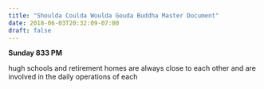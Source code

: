 ```yaml
---
title: "Shoulda Coulda Woulda Gouda Buddha Master Document"
date: 2018-06-03T20:32:09-07:00
draft: false
---
```


**Sunday 833 PM**

hugh schools and retirement homes are always close to each other
and are involved in the daily operations of each  
